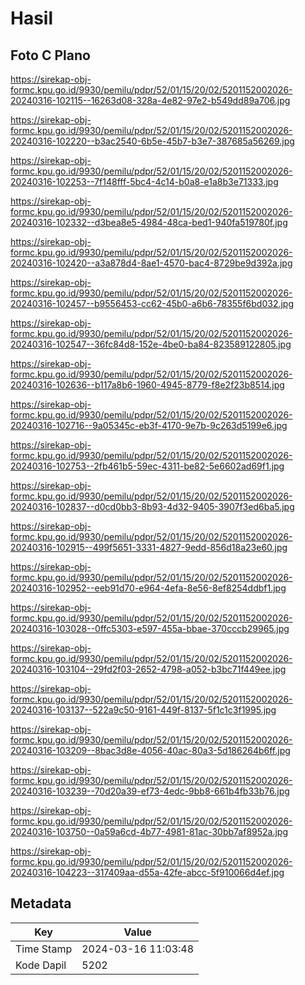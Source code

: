 # Hasil

## Foto C Plano

https://sirekap-obj-formc.kpu.go.id/9930/pemilu/pdpr/52/01/15/20/02/5201152002026-20240316-102115--16263d08-328a-4e82-97e2-b549dd89a706.jpg

https://sirekap-obj-formc.kpu.go.id/9930/pemilu/pdpr/52/01/15/20/02/5201152002026-20240316-102220--b3ac2540-6b5e-45b7-b3e7-387685a56269.jpg

https://sirekap-obj-formc.kpu.go.id/9930/pemilu/pdpr/52/01/15/20/02/5201152002026-20240316-102253--7f148fff-5bc4-4c14-b0a8-e1a8b3e71333.jpg

https://sirekap-obj-formc.kpu.go.id/9930/pemilu/pdpr/52/01/15/20/02/5201152002026-20240316-102332--d3bea8e5-4984-48ca-bed1-940fa519780f.jpg

https://sirekap-obj-formc.kpu.go.id/9930/pemilu/pdpr/52/01/15/20/02/5201152002026-20240316-102420--a3a878d4-8ae1-4570-bac4-8729be9d392a.jpg

https://sirekap-obj-formc.kpu.go.id/9930/pemilu/pdpr/52/01/15/20/02/5201152002026-20240316-102457--b9556453-cc62-45b0-a6b6-78355f6bd032.jpg

https://sirekap-obj-formc.kpu.go.id/9930/pemilu/pdpr/52/01/15/20/02/5201152002026-20240316-102547--36fc84d8-152e-4be0-ba84-823589122805.jpg

https://sirekap-obj-formc.kpu.go.id/9930/pemilu/pdpr/52/01/15/20/02/5201152002026-20240316-102636--b117a8b6-1960-4945-8779-f8e2f23b8514.jpg

https://sirekap-obj-formc.kpu.go.id/9930/pemilu/pdpr/52/01/15/20/02/5201152002026-20240316-102716--9a05345c-eb3f-4170-9e7b-9c263d5199e6.jpg

https://sirekap-obj-formc.kpu.go.id/9930/pemilu/pdpr/52/01/15/20/02/5201152002026-20240316-102753--2fb461b5-59ec-4311-be82-5e6602ad69f1.jpg

https://sirekap-obj-formc.kpu.go.id/9930/pemilu/pdpr/52/01/15/20/02/5201152002026-20240316-102837--d0cd0bb3-8b93-4d32-9405-3907f3ed6ba5.jpg

https://sirekap-obj-formc.kpu.go.id/9930/pemilu/pdpr/52/01/15/20/02/5201152002026-20240316-102915--499f5651-3331-4827-9edd-856d18a23e60.jpg

https://sirekap-obj-formc.kpu.go.id/9930/pemilu/pdpr/52/01/15/20/02/5201152002026-20240316-102952--eeb91d70-e964-4efa-8e56-8ef8254ddbf1.jpg

https://sirekap-obj-formc.kpu.go.id/9930/pemilu/pdpr/52/01/15/20/02/5201152002026-20240316-103028--0ffc5303-e597-455a-bbae-370cccb29965.jpg

https://sirekap-obj-formc.kpu.go.id/9930/pemilu/pdpr/52/01/15/20/02/5201152002026-20240316-103104--29fd2f03-2652-4798-a052-b3bc71f449ee.jpg

https://sirekap-obj-formc.kpu.go.id/9930/pemilu/pdpr/52/01/15/20/02/5201152002026-20240316-103137--522a9c50-9161-449f-8137-5f1c1c3f1995.jpg

https://sirekap-obj-formc.kpu.go.id/9930/pemilu/pdpr/52/01/15/20/02/5201152002026-20240316-103209--8bac3d8e-4056-40ac-80a3-5d186264b6ff.jpg

https://sirekap-obj-formc.kpu.go.id/9930/pemilu/pdpr/52/01/15/20/02/5201152002026-20240316-103239--70d20a39-ef73-4edc-9bb8-661b4fb33b76.jpg

https://sirekap-obj-formc.kpu.go.id/9930/pemilu/pdpr/52/01/15/20/02/5201152002026-20240316-103750--0a59a6cd-4b77-4981-81ac-30bb7af8952a.jpg

https://sirekap-obj-formc.kpu.go.id/9930/pemilu/pdpr/52/01/15/20/02/5201152002026-20240316-104223--317409aa-d55a-42fe-abcc-5f910066d4ef.jpg


## Metadata

| Key        | Value               |
| ---------- | ------------------- |
| Time Stamp | 2024-03-16 11:03:48 |
| Kode Dapil | 5202                |



